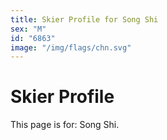 ```yaml
---
title: Skier Profile for Song Shi
sex: "M"
id: "6863"
image: "/img/flags/chn.svg" 
---
```


# Skier Profile

This page is for: Song Shi.
    